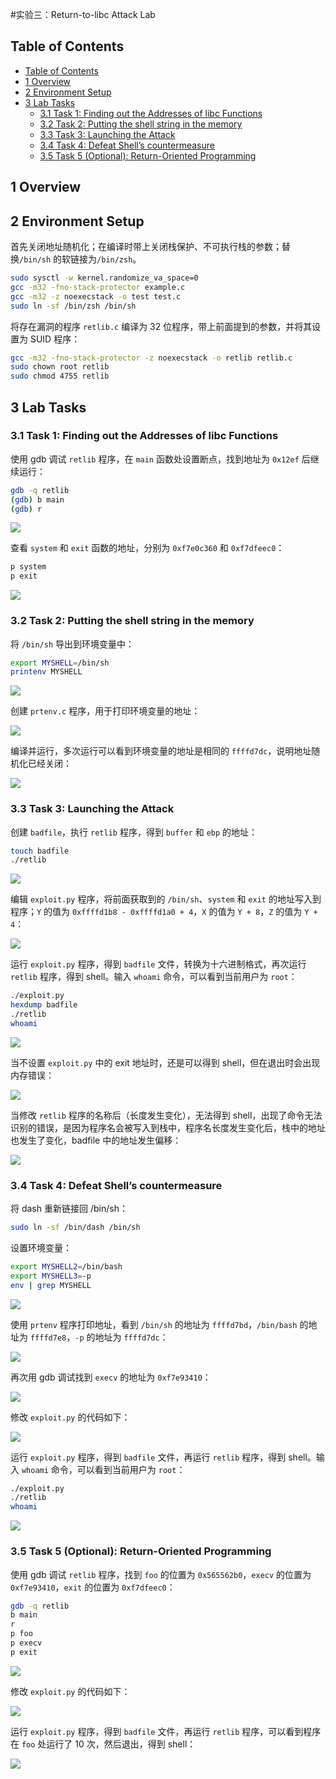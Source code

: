 #实验三：Return-to-libc Attack Lab

## Table of Contents
- [Table of Contents](#table-of-contents)
- [1 Overview](#1-overview)
- [2 Environment Setup](#2-environment-setup)
- [3 Lab Tasks](#3-lab-tasks)
  - [3.1 Task 1: Finding out the Addresses of libc Functions](#31-task-1-finding-out-the-addresses-of-libc-functions)
  - [3.2 Task 2: Putting the shell string in the memory](#32-task-2-putting-the-shell-string-in-the-memory)
  - [3.3 Task 3: Launching the Attack](#33-task-3-launching-the-attack)
  - [3.4 Task 4: Defeat Shell’s countermeasure](#34-task-4-defeat-shells-countermeasure)
  - [3.5 Task 5 (Optional): Return-Oriented Programming](#35-task-5-optional-return-oriented-programming)

## 1 Overview

## 2 Environment Setup

首先关闭地址随机化；在编译时带上关闭栈保护、不可执行栈的参数；替换`/bin/sh` 的软链接为`/bin/zsh`。

```bash
sudo sysctl -w kernel.randomize_va_space=0
gcc -m32 -fno-stack-protector example.c
gcc -m32 -z noexecstack -o test test.c
sudo ln -sf /bin/zsh /bin/sh
```

将存在漏洞的程序 `retlib.c` 编译为 32 位程序，带上前面提到的参数，并将其设置为 SUID 程序：

```bash
gcc -m32 -fno-stack-protector -z noexecstack -o retlib retlib.c
sudo chown root retlib
sudo chmod 4755 retlib
```

## 3 Lab Tasks

### 3.1 Task 1: Finding out the Addresses of libc Functions

使用 gdb 调试 `retlib` 程序，在 `main` 函数处设置断点，找到地址为 `0x12ef` 后继续运行：

```bash
gdb -q retlib
(gdb) b main
(gdb) r
```

![](assets/2023-08-30-10-16-25.png)

查看 `system` 和 `exit` 函数的地址，分别为 `0xf7e0c360` 和 `0xf7dfeec0`：

```bash
p system
p exit
```

![](assets/2023-08-30-10-18-50.png)


### 3.2 Task 2: Putting the shell string in the memory

将 `/bin/sh` 导出到环境变量中：

```bash
export MYSHELL=/bin/sh
printenv MYSHELL
```

![](assets/2023-08-30-10-24-30.png)

创建 `prtenv.c` 程序，用于打印环境变量的地址：

![](assets/2023-08-30-10-29-53.png)

编译并运行，多次运行可以看到环境变量的地址是相同的 `ffffd7dc`，说明地址随机化已经关闭：

![](assets/2023-08-31-14-29-13.png)

### 3.3 Task 3: Launching the Attack

创建 `badfile`，执行 `retlib` 程序，得到 `buffer` 和 `ebp` 的地址：

```bash
touch badfile
./retlib
```

![](assets/2023-08-31-14-46-22.png)

编辑 `exploit.py` 程序，将前面获取到的 `/bin/sh`、`system` 和 `exit` 的地址写入到程序；`Y` 的值为 `0xffffd1b8 - 0xffffd1a0 + 4`，`X` 的值为 `Y + 8`，`Z` 的值为 `Y + 4`：

![](assets/2023-08-31-15-01-16.png)

运行 `exploit.py` 程序，得到 `badfile` 文件，转换为十六进制格式，再次运行 `retlib` 程序，得到 shell。输入 `whoami` 命令，可以看到当前用户为 `root`：

```bash
./exploit.py
hexdump badfile
./retlib
whoami
```

![](assets/2023-08-31-15-05-01.png)

当不设置 `exploit.py` 中的 exit 地址时，还是可以得到 shell，但在退出时会出现内存错误：

![](assets/2023-08-31-15-16-09.png)

当修改 `retlib` 程序的名称后（长度发生变化），无法得到 shell，出现了命令无法识别的错误，是因为程序名会被写入到栈中，程序名长度发生变化后，栈中的地址也发生了变化，badfile 中的地址发生偏移：

![](assets/2023-08-31-15-21-49.png)

### 3.4 Task 4: Defeat Shell’s countermeasure

将 dash 重新链接回 /bin/sh：

```bash
sudo ln -sf /bin/dash /bin/sh
```

设置环境变量：

```bash
export MYSHELL2=/bin/bash
export MYSHELL3=-p
env | grep MYSHELL
```

![](assets/2023-08-31-15-26-32.png)

使用 `prtenv` 程序打印地址，看到 `/bin/sh` 的地址为 `ffffd7bd`，`/bin/bash` 的地址为 `ffffd7e8`，`-p` 的地址为 `ffffd7dc`：

![](assets/2023-08-31-16-44-05.png)

再次用 gdb 调试找到 `execv` 的地址为 `0xf7e93410`：

![](assets/2023-08-31-15-29-14.png)

修改 `exploit.py` 的代码如下：

![](assets/2023-08-31-18-17-48.png)

运行 `exploit.py` 程序，得到 `badfile` 文件，再运行 `retlib` 程序，得到 shell。输入 `whoami` 命令，可以看到当前用户为 `root`：

```bash
./exploit.py
./retlib
whoami
```

![](assets/2023-08-31-18-19-12.png)

### 3.5 Task 5 (Optional): Return-Oriented Programming

使用 gdb 调试 `retlib` 程序，找到 `foo` 的位置为 `0x565562b0`，`execv` 的位置为 `0xf7e93410`，`exit` 的位置为 `0xf7dfeec0`：

```bash
gdb -q retlib
b main
r
p foo
p execv
p exit
```

![](assets/2023-08-31-18-44-47.png)

修改 `exploit.py` 的代码如下：

![](assets/2023-08-31-18-54-22.png)

运行 `exploit.py` 程序，得到 `badfile` 文件，再运行 `retlib` 程序，可以看到程序在 `foo` 处运行了 10 次，然后退出，得到 shell：

![](assets/2023-08-31-18-53-11.png)
